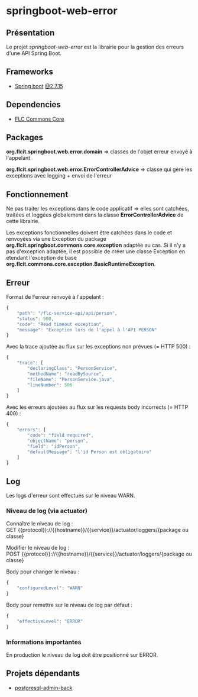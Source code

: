 # springboot-web-error

## Présentation
Le projet *springboot-web-error* est la librairie pour la gestion des erreurs d'une API Spring Boot.

## Frameworks
- [Spring boot](https://spring.io/projects/spring-boot) [@2.7.15](https://docs.spring.io/spring-boot/docs/2.7.15/reference/html)

## Dependencies
- [FLC Commons Core](https://github.com/flc-it/springboot-commons-core)

## Packages
**org.flcit.springboot.web.error.domain** => classes de l'objet erreur envoyé à l'appelant
  
**org.flcit.springboot.web.error.ErrorControllerAdvice** => classe qui gère les exceptions avec logging + envoi de l'erreur

## Fonctionnement
Ne pas traiter les exceptions dans le code applicatif => elles sont catchées, traitées et loggées globalement dans la classe **ErrorControllerAdvice** de cette librairie.
    
Les exceptions fonctionnelles doivent être catchées dans le code et renvoyées via une Exception du package **org.flcit.springboot.commons.core.exception** adaptée au cas.
Si il n'y a pas d'exception adaptée, il est possible de créer une classe Exception en étendant l'exception de base **org.flcit.commons.core.exception.BasicRuntimeException**.

## Erreur
Format de l'erreur renvoyé à l'appelant :
```javascript
{
    "path": "/flc-service-api/api/person",
    "status": 500,
    "code": "Read timeout exception",
    "message": "Exception lors de l'appel à l'API PERSON"
}
```
Avec la trace ajoutée au flux sur les exceptions non prévues (= HTTP 500) :
```javascript
{
    "trace": [
        "declaringClass": "PersonService",
        "methodName": "readBySource",
        "fileName": "PersonService.java",
        "lineNumber": 506
    ]
}
```
Avec les erreurs ajoutées au flux sur les requests body incorrects (= HTTP 400) :
```javascript
{
    "errors": [
        "code": "field required",
        "objectName": "person",
        "field": "idPerson",
        "defaultMessage": "l'id Person est obligatoire"
    ]
}
```

## Log
Les logs d'erreur sont effectués sur le niveau WARN.

### Niveau de log (via actuator)
Connaître le niveau de log :  
GET {{protocol}}://{{hostname}}/{{service}}/actuator/loggers/{package ou classe}

Modifier le niveau de log :  
POST {{protocol}}://{{hostname}}/{{service}}/actuator/loggers/{package ou classe}

Body pour changer le niveau :
```javascript
{
    "configuredLevel": "WARN"
}
```

Body pour remettre sur le niveau de log par défaut :  
```javascript
{
    "effectiveLevel": "ERROR"
}
```

### Informations importantes
En production le niveau de log doit être positionné sur ERROR.

## Projets dépendants
- [postgresql-admin-back](https://github.com/flc-it/postgresql-admin-back)